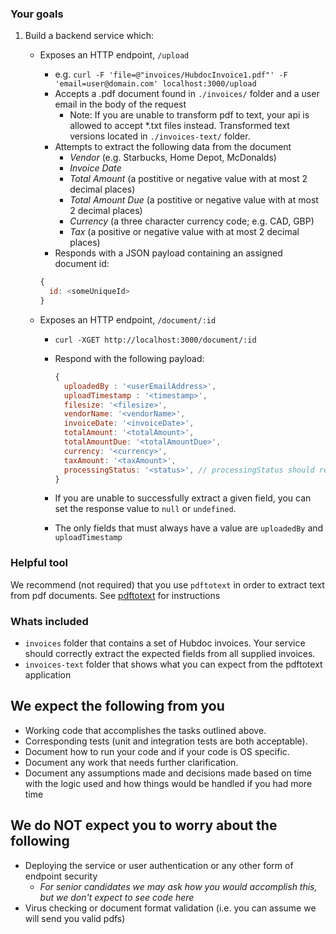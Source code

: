 
### Your goals

1. Build a backend service which:

   - Exposes an HTTP endpoint, `/upload`

     - e.g. `curl -F 'file=@"invoices/HubdocInvoice1.pdf"' -F 'email=user@domain.com' localhost:3000/upload`
     - Accepts a .pdf document found in `./invoices/` folder and a user email in the body of the request
        - Note: If you are unable to transform pdf to text, your api is allowed to accept *.txt files instead. Transformed text versions located in `./invoices-text/` folder.
     - Attempts to extract the following data from the document
       - _Vendor_ (e.g. Starbucks, Home Depot, McDonalds)
       - _Invoice Date_
       - _Total Amount_ (a postitive or negative value with at most 2 decimal places)
       - _Total Amount Due_ (a postitive or negative value with at most 2 decimal places)
       - _Currency_ (a three character currency code; e.g. CAD, GBP)
       - _Tax_ (a positive or negative value with at most 2 decimal places)
     - Responds with a JSON payload containing an assigned document id:

     ```javascript
     {
       id: <someUniqueId>
     }
     ```

   - Exposes an HTTP endpoint, `/document/:id`

     - `curl -XGET http://localhost:3000/document/:id`
     - Respond with the following payload:

       ```javascript
       {
         uploadedBy : '<userEmailAddress>',
         uploadTimestamp : '<timestamp>',
         filesize: '<filesize>',
         vendorName: '<vendorName>',
         invoiceDate: '<invoiceDate>',
         totalAmount: '<totalAmount>',
         totalAmountDue: '<totalAmountDue>',
         currency: '<currency>',
         taxAmount: '<taxAmount>',
         processingStatus: '<status>', // processingStatus should reflect the current state of document processing after submission. This is open to your interpretation.
       }
       ```

     - If you are unable to successfully extract a given field, you can set the response value to `null` or `undefined`.
     - The only fields that must always have a value are `uploadedBy` and `uploadTimestamp`

### Helpful tool

We recommend (not required) that you use `pdftotext` in order to extract text from pdf documents. See [pdftotext](PDFTOTEXT_INSTRUCTIONS.md) for instructions

### Whats included

- `invoices` folder that contains a set of Hubdoc invoices. Your service should correctly extract the expected fields from all supplied invoices.
- `invoices-text` folder that shows what you can expect from the pdftotext application

## We expect the following from you

- Working code that accomplishes the tasks outlined above.
- Corresponding tests (unit and integration tests are both acceptable).
- Document how to run your code and if your code is OS specific.
- Document any work that needs further clarification.
- Document any assumptions made and decisions made based on time with the logic used and how things would be handled if you had more time

## We do NOT expect you to worry about the following

- Deploying the service or user authentication or any other form of endpoint security
  - _For senior candidates we may ask how you would accomplish this, but we don't expect to see code here_
- Virus checking or document format validation (i.e. you can assume we will send you valid pdfs)
